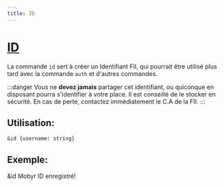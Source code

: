 ```yaml
---
title: ID
---
```

# [ID](https://github.com/federation-interservices-d-informatique/bot/blob/main/src/commands/id/id.ts)
La commande `id` sert à créer un Identifiant FII, qui pourrait être utilisé plus tard avec la commande `auth` et d'autres commandes.

:::danger
Vous ne **devez jamais** partager cet identifiant, ou quiconque en disposant pourra s'identifier à votre place. Il est conseillé de le stocker en sécurité. En cas de perte, contactez immédiatement le C.A de la FII.
:::

## Utilisation:
```
&id {username: string}
```

## Exemple:
<discord-messages>
<discord-message profile="mobyr">&id Mobyr</discord-message>
<discord-message profile="fiibot">ID enregistré!</discord-message>
</discord-messages>